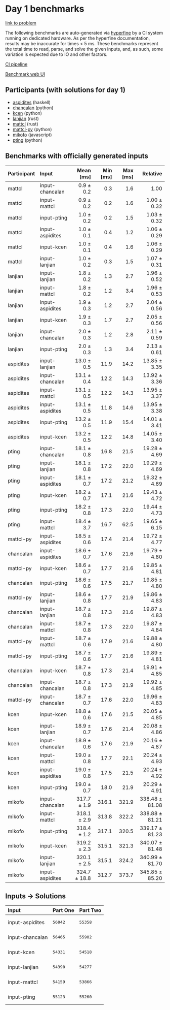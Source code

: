 # Day 1 benchmarks

[link to problem](https://adventofcode.com/2023/day/1)

The following benchmarks are auto-generated via
[hyperfine](https://github.com/sharkdp/hyperfine) by a CI system running on
dedicated hardware. As per the hyperfine documentation, results may be
inaccurate for times < 5 ms. These benchmarks represent the total time to read,
parse, and solve the given inputs, and, as such, some variation is expected due
to IO and other factors.

[CI pipeline](http://ci.papercode.net:8080/teams/main/pipelines/aoc2023)

[Benchmark web UI](https://aoc.ancalagon.black)


## Participants (with solutions for day 1)

- [aspidites](https://github.com/aspidites/aoc2023) (haskell)
- [chancalan](https://github.com/chancalan/aoc2023) (python)
- [kcen](https://github.com/kcen/aoc2023) (python)
- [lanjian](https://github.com/lanjian/aoc-2023) (rust)
- [mattcl](https://github.com/mattcl/aoc2023) (rust)
- [mattcl-py](https://github.com/mattcl/aoc2023-py) (python)
- [mikofo](https://github.com/mikofo/advent-of-code-2023) (javascript)
- [pting](https://github.com/pting/aoc2023) (python)


## Benchmarks with officially generated inputs

| Participant | Input | Mean [ms] | Min [ms] | Max [ms] | Relative |
|:---|:---|---:|---:|---:|---:|
| mattcl | input-chancalan | 0.9 ± 0.2 | 0.3 | 1.6 | 1.00 |
| mattcl | input-mattcl | 0.9 ± 0.2 | 0.2 | 1.6 | 1.00 ± 0.32 |
| mattcl | input-pting | 1.0 ± 0.2 | 0.2 | 1.5 | 1.03 ± 0.32 |
| mattcl | input-aspidites | 1.0 ± 0.1 | 0.4 | 1.2 | 1.06 ± 0.29 |
| mattcl | input-kcen | 1.0 ± 0.1 | 0.4 | 1.6 | 1.06 ± 0.29 |
| mattcl | input-lanjian | 1.0 ± 0.2 | 0.3 | 1.5 | 1.07 ± 0.31 |
| lanjian | input-lanjian | 1.8 ± 0.2 | 1.3 | 2.7 | 1.96 ± 0.52 |
| lanjian | input-mattcl | 1.8 ± 0.2 | 1.2 | 3.4 | 1.96 ± 0.53 |
| lanjian | input-aspidites | 1.9 ± 0.3 | 1.2 | 2.7 | 2.04 ± 0.56 |
| lanjian | input-kcen | 1.9 ± 0.3 | 1.7 | 2.7 | 2.05 ± 0.56 |
| lanjian | input-chancalan | 2.0 ± 0.3 | 1.2 | 2.8 | 2.11 ± 0.59 |
| lanjian | input-pting | 2.0 ± 0.3 | 1.3 | 3.4 | 2.13 ± 0.61 |
| aspidites | input-lanjian | 13.0 ± 0.5 | 11.9 | 14.2 | 13.85 ± 3.35 |
| aspidites | input-chancalan | 13.1 ± 0.4 | 12.2 | 14.3 | 13.92 ± 3.36 |
| aspidites | input-mattcl | 13.1 ± 0.5 | 12.2 | 14.3 | 13.95 ± 3.37 |
| aspidites | input-aspidites | 13.1 ± 0.5 | 11.8 | 14.6 | 13.95 ± 3.38 |
| aspidites | input-pting | 13.2 ± 0.5 | 11.9 | 15.4 | 14.01 ± 3.41 |
| aspidites | input-kcen | 13.2 ± 0.5 | 12.2 | 14.8 | 14.05 ± 3.40 |
| pting | input-chancalan | 18.1 ± 0.8 | 16.8 | 21.5 | 19.28 ± 4.69 |
| pting | input-lanjian | 18.1 ± 0.8 | 17.2 | 22.0 | 19.29 ± 4.69 |
| pting | input-aspidites | 18.1 ± 0.7 | 17.2 | 21.2 | 19.32 ± 4.69 |
| pting | input-kcen | 18.2 ± 0.7 | 17.1 | 21.6 | 19.43 ± 4.72 |
| pting | input-pting | 18.2 ± 0.8 | 17.3 | 22.0 | 19.44 ± 4.73 |
| pting | input-mattcl | 18.4 ± 3.7 | 16.7 | 62.5 | 19.65 ± 6.15 |
| mattcl-py | input-aspidites | 18.5 ± 0.6 | 17.4 | 21.4 | 19.72 ± 4.77 |
| chancalan | input-aspidites | 18.6 ± 0.7 | 17.6 | 21.6 | 19.79 ± 4.80 |
| mattcl-py | input-kcen | 18.6 ± 0.7 | 17.7 | 21.6 | 19.85 ± 4.81 |
| chancalan | input-pting | 18.6 ± 0.6 | 17.5 | 21.7 | 19.85 ± 4.80 |
| mattcl-py | input-lanjian | 18.6 ± 0.8 | 17.7 | 21.9 | 19.86 ± 4.83 |
| chancalan | input-lanjian | 18.7 ± 0.8 | 17.3 | 21.6 | 19.87 ± 4.83 |
| chancalan | input-mattcl | 18.7 ± 0.8 | 17.3 | 22.0 | 19.87 ± 4.84 |
| mattcl-py | input-mattcl | 18.7 ± 0.6 | 17.9 | 21.6 | 19.88 ± 4.80 |
| mattcl-py | input-pting | 18.7 ± 0.6 | 17.7 | 21.6 | 19.89 ± 4.81 |
| chancalan | input-kcen | 18.7 ± 0.8 | 17.3 | 21.4 | 19.91 ± 4.85 |
| chancalan | input-chancalan | 18.7 ± 0.8 | 17.3 | 21.9 | 19.92 ± 4.85 |
| mattcl-py | input-chancalan | 18.7 ± 0.7 | 17.6 | 22.0 | 19.96 ± 4.83 |
| kcen | input-kcen | 18.8 ± 0.6 | 17.6 | 21.5 | 20.05 ± 4.85 |
| kcen | input-lanjian | 18.9 ± 0.7 | 17.6 | 21.4 | 20.08 ± 4.86 |
| kcen | input-chancalan | 18.9 ± 0.6 | 17.6 | 21.9 | 20.16 ± 4.87 |
| kcen | input-mattcl | 19.0 ± 0.8 | 17.7 | 22.1 | 20.24 ± 4.93 |
| kcen | input-aspidites | 19.0 ± 0.8 | 17.5 | 21.5 | 20.24 ± 4.92 |
| kcen | input-pting | 19.0 ± 0.7 | 18.0 | 21.9 | 20.29 ± 4.91 |
| mikofo | input-chancalan | 317.7 ± 1.9 | 316.1 | 321.9 | 338.48 ± 81.08 |
| mikofo | input-mattcl | 318.1 ± 2.9 | 313.8 | 322.2 | 338.88 ± 81.21 |
| mikofo | input-pting | 318.4 ± 1.2 | 317.1 | 320.5 | 339.17 ± 81.23 |
| mikofo | input-kcen | 319.2 ± 2.3 | 315.1 | 321.3 | 340.07 ± 81.48 |
| mikofo | input-lanjian | 320.1 ± 2.5 | 315.1 | 324.2 | 340.99 ± 81.70 |
| mikofo | input-aspidites | 324.7 ± 18.8 | 312.7 | 373.7 | 345.85 ± 85.20 |


## Inputs -> Solutions

| Input | Part One | Part Two |
|:---|:---|:---|
|input-aspidites|<pre>56042</pre>|<pre>55358</pre>|
|input-chancalan|<pre>56465</pre>|<pre>55902</pre>|
|input-kcen|<pre>54331</pre>|<pre>54518</pre>|
|input-lanjian|<pre>54390</pre>|<pre>54277</pre>|
|input-mattcl|<pre>54159</pre>|<pre>53866</pre>|
|input-pting|<pre>55123</pre>|<pre>55260</pre>|